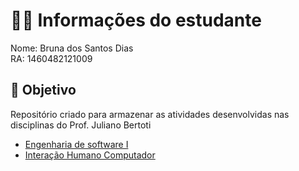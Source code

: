 # 👨‍🎓 Informações do estudante
Nome: Bruna dos Santos Dias<br>
RA: 	1460482121009

## 🎯 Objetivo
Repositório criado para armazenar as atividades desenvolvidas nas disciplinas do Prof. Juliano Bertoti

- <a href="https://github.com/brunadias3/bertoti/tree/main/Engenharia%20de%20Software%20I">Engenharia de software I</a>
- <a href="https://github.com/brunadias3/bertoti/tree/main/IHC">Interação Humano Computador</a>